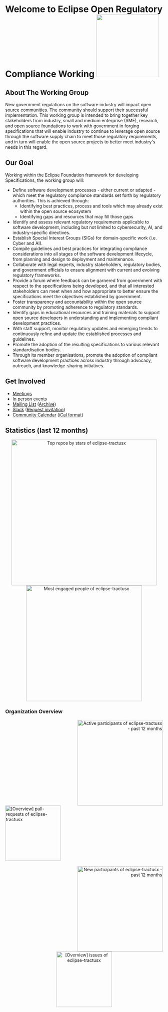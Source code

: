 # Welcome to Eclipse Open Regulatory Compliance Working  <img src="https://avatars.githubusercontent.com/u/189788385?s=200&v=4" width="200px"/>


## About The Working Group

New government regulations on the software industry will impact open source communities. The community should support their successful implementation. This working group is intended to bring together key stakeholders from industry, small and medium enterprise (SME), research, and open source foundations to work with government in forging specifications that will enable industry to continue to leverage open source through the software supply chain to meet those regulatory requirements, and in turn will enable the open source projects to better meet industry's needs in this regard.


## Our Goal

 Working within the Eclipse Foundation framework for developing Specifications, the working group will:

* Define software development processes - either current or adapted - which meet the regulatory compliance standards set forth by regulatory authorities. This is achieved through:
    * Identifying best practices, process and tools which may already exist within the open source ecosystem
    * Identifying gaps and resources that may fill those gaps
* Identify and assess relevant regulatory requirements applicable to software development, including but not limited to cybersecurity, AI, and industry-specific directives.
* Establish Special Interest Groups (SIGs) for domain-specific work (i.e. Cyber and AI).
* Compile guidelines and best practices for integrating compliance considerations into all stages of the software development lifecycle, from planning and design to deployment and maintenance.
* Collaborate with legal experts, industry stakeholders, regulatory bodies, and government officials to ensure alignment with current and evolving regulatory frameworks.
* Provide a forum where feedback can be garnered from government with respect to the specifications being developed, and that all interested stakeholders can meet when and how appropriate to better ensure the specifications meet the objectives established by government.
* Foster transparency and accountability within the open source community by promoting adherence to regulatory standards.
* Identify gaps in educational resources and training materials to support open source developers in understanding and implementing compliant development practices.
* With staff support, monitor regulatory updates and emerging trends to continuously refine and update the established processes and guidelines.
* Promote the adoption of the resulting specifications to various relevant standardisation bodies.
* Through its member organisations, promote the adoption of compliant software development practices across industry through advocacy, outreach, and knowledge-sharing initiatives.

## Get Involved

- [Meetings](https://github.com/orcwg/orcwg/blob/main/MEETINGS.md)
- [In person events](https://github.com/orcwg/orcwg/blob/main/events)
- [Mailing List](https://accounts.eclipse.org/mailing-list/open-regulatory-compliance) ([Archive](https://www.eclipse.org/lists/open-regulatory-compliance/maillist.html))
- [Slack](https://orcwg.slack.com/) ([Request invitation](https://join.slack.com/t/orcwg/shared_invite/zt-2vi7gi5ad-re2b35i95ar3WaVF2zoZaA))
- [Community Calendar](https://calendar.google.com/calendar/u/0/embed?src=c_7db8e3f13c4fac984103918a97c704bb1d619da0fdb66d33f1747849b6020aea@group.calendar.google.com) ([iCal format](https://calendar.google.com/calendar/ical/c_7db8e3f13c4fac984103918a97c704bb1d619da0fdb66d33f1747849b6020aea%40group.calendar.google.com/public/basic.ics))

## Statistics (last 12 months)

<!-- Copy-paste in your Readme.md file -->

<a href="https://next.ossinsight.io/widgets/official/compose-org-stars-top-repos?owner_id=189788385&period=past_12_months" target="_blank" style="display: block" align="center">
  <picture>
    <source media="(prefers-color-scheme: dark)" srcset="https://next.ossinsight.io/widgets/official/compose-org-stars-top-repos/thumbnail.png?owner_id=189788385&period=past_12_months&image_size=4x5&color_scheme=dark" width="465" height="auto">
    <img alt="Top repos by stars of eclipse-tractusx" src="https://next.ossinsight.io/widgets/official/compose-org-stars-top-repos/thumbnail.png?owner_id=189788385&period=past_12_months&image_size=4x5&color_scheme=light" width="465" height="auto">
  </picture>
</a>

<!-- Made with [OSS Insight](https://ossinsight.io/) -->

<!-- Copy-paste in your Readme.md file -->

<a href="https://next.ossinsight.io/widgets/official/compose-org-engagement-scatter?owner_id=189788385&period=past_12_months" target="_blank" style="display: block" align="center">
  <picture>
    <source media="(prefers-color-scheme: dark)" srcset="https://next.ossinsight.io/widgets/official/compose-org-engagement-scatter/thumbnail.png?owner_id=189788385&period=past_12_months&image_size=5x5&color_scheme=dark" width="370" height="auto">
    <img alt="Most engaged people of eclipse-tractusx" src="https://next.ossinsight.io/widgets/official/compose-org-engagement-scatter/thumbnail.png?owner_id=189788385&period=past_12_months&image_size=5x5&color_scheme=light" width="370" height="auto">
  </picture>
</a>

<!-- Made with [OSS Insight](https://ossinsight.io/) -->

### Organization Overview

<!-- Copy-paste in your Readme.md file -->

<a href="https://next.ossinsight.io/widgets/official/compose-org-active-contributors?activity=active&owner_id=189788385&period=past_12_months" target="_blank" style="display: block" align="right">
  <picture>
    <source media="(prefers-color-scheme: dark)" srcset="https://next.ossinsight.io/widgets/official/compose-org-active-contributors/thumbnail.png?activity=active&owner_id=189788385&period=past_12_months&image_size=2x3&color_scheme=dark" width="273" height="auto">
    <img alt="Active participants of eclipse-tractusx - past 12 months" src="https://next.ossinsight.io/widgets/official/compose-org-active-contributors/thumbnail.png?activity=active&owner_id=189788385&period=past_12_months&image_size=2x3&color_scheme=light" width="273" height="auto">
  </picture>
</a>

<!-- Made with [OSS Insight](https://ossinsight.io/) -->


<!-- Copy-paste in your Readme.md file -->

<a href="https://next.ossinsight.io/widgets/official/compose-org-overview-stats?activity=pull-requests&owner_id=189788385&period=past_12_months" target="_blank" style="display: block" align="left">
  <picture>
    <source media="(prefers-color-scheme: dark)" srcset="https://next.ossinsight.io/widgets/official/compose-org-overview-stats/thumbnail.png?activity=pull-requests&owner_id=189788385&period=past_12_months&image_size=2x2&color_scheme=dark" width="177" height="auto">
    <img alt="[Overview] pull-requests of eclipse-tractusx" src="https://next.ossinsight.io/widgets/official/compose-org-overview-stats/thumbnail.png?activity=pull-requests&owner_id=189788385&period=past_12_months&image_size=2x2&color_scheme=light" width="177" height="auto">
  </picture>
</a>

<!-- Made with [OSS Insight](https://ossinsight.io/) -->

<br>

<!-- Copy-paste in your Readme.md file -->

<a href="https://next.ossinsight.io/widgets/official/compose-org-active-contributors?activity=new&owner_id=189788385&period=past_12_months" target="_blank" style="display: block" align="right">
  <picture>
    <source media="(prefers-color-scheme: dark)" srcset="https://next.ossinsight.io/widgets/official/compose-org-active-contributors/thumbnail.png?activity=new&owner_id=189788385&period=past_12_months&image_size=2x3&color_scheme=dark" width="273" height="auto">
    <img alt="New participants of eclipse-tractusx - past 12 months" src="https://next.ossinsight.io/widgets/official/compose-org-active-contributors/thumbnail.png?activity=new&owner_id=189788385&period=past_12_months&image_size=2x3&color_scheme=light" width="273" height="auto">
  </picture>
</a>

<!-- Made with [OSS Insight](https://ossinsight.io/) -->

<!-- Copy-paste in your Readme.md file -->

<a href="https://next.ossinsight.io/widgets/official/compose-org-overview-stats?activity=issues&owner_id=189788385&period=past_12_months" target="_blank" style="display: block" align="center">
  <picture>
    <source media="(prefers-color-scheme: dark)" srcset="https://next.ossinsight.io/widgets/official/compose-org-overview-stats/thumbnail.png?activity=issues&owner_id=189788385&period=past_12_months&image_size=2x2&color_scheme=dark" width="177" height="auto">
    <img alt="[Overview] issues of eclipse-tractusx" src="https://next.ossinsight.io/widgets/official/compose-org-overview-stats/thumbnail.png?activity=issues&owner_id=189788385&period=past_12_months&image_size=2x2&color_scheme=light" width="177" height="auto">
  </picture>
</a>

<!-- Made with [OSS Insight](https://ossinsight.io/) -->
